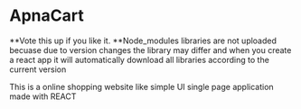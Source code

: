 # ApnaCart
**Vote this up if you like it.
**Node_modules libraries are not uploaded becuase due to version changes the library may differ and when you create a react app it will automatically download all libraries according to the current version

This is a online shopping website like simple UI single page application made with REACT
